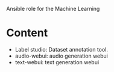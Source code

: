 Ansible role for the Machine Learning

Content
=======

* Label studio: Dataset annotation tool.
* audio-webui: audio generation webui
* text-webui: text generation webui
